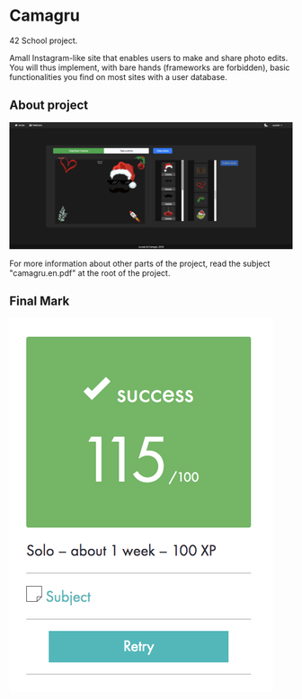 # Camagru #

42 School project.

Amall Instagram-like site that enables users to make and share photo edits.
You will thus implement, with bare hands (frameworks are forbidden), basic functionalities you find on most sites with a user database.

## About project ##

![visual image](https://raw.githubusercontent.com/vyunak/Camagru/master/Screenshot.png)

For more information about other parts of the project, read the subject "camagru.en.pdf" at the root of the project.

## Final Mark ##

![115/100](https://raw.githubusercontent.com/vyunak/Camagru/master/mark.png)